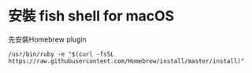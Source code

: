 # 安裝 fish shell for macOS

先安裝Homebrew plugin 

```
/usr/bin/ruby -e "$(curl -fsSL https://raw.githubusercontent.com/Homebrew/install/master/install)"
``` 